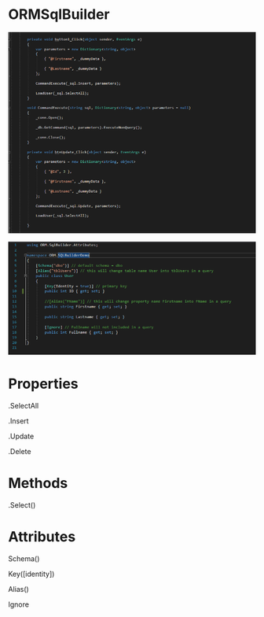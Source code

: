 # ORMSqlBuilder

![Scheme](demo.PNG)

![Scheme](attribute.PNG)

# Properties

.SelectAll

.Insert

.Update

.Delete

# Methods

.Select(<filters>)

# Attributes

Schema(<string>)

Key([identity])

Alias(<string>)

Ignore

